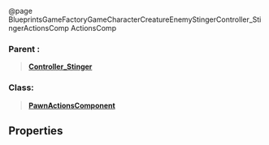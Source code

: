 @page BlueprintsGameFactoryGameCharacterCreatureEnemyStingerController_StingerActionsComp ActionsComp
### Parent :
<b><a href="_blueprints_game_factory_game_character_creature_enemy_stinger_controller__stinger.html"><blockquote>Controller_Stinger</blockquote></a></b>
### Class:
<b><a href="_class_script_pawn_actions_component.html"><blockquote>PawnActionsComponent</blockquote></a></b>
## Properties
